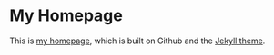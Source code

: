 # My Homepage
This is [my homepage](http://yubangzheng.github.io/), which is built on Github and the [Jekyll theme](https://github.com/Gaohaoyang/gaohaoyang.github.io).


